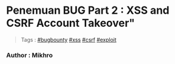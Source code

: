 # Penemuan BUG Part 2 : XSS and CSRF Account Takeover"
> Tags : [#bugbounty](google.com/search?q=bugbounty) [#xss](google.com/search?q=xss) [#csrf](google.com/search?q=csrf) [#exploit](google.com/search?q=exploit)

### Author : Mikhro


